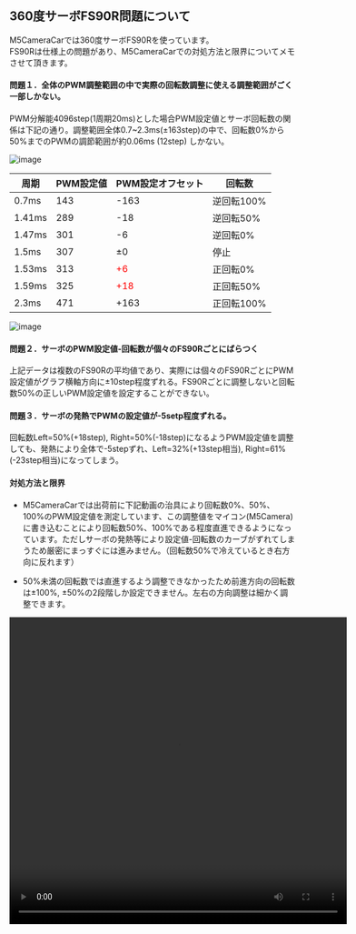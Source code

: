 ## 360度サーボFS90R問題について

M5CameraCarでは360度サーボFS90Rを使っています。  
FS90Rは仕様上の問題があり、M5CameraCarでの対処方法と限界についてメモさせて頂きます。

#### 問題１．全体のPWM調整範囲の中で実際の回転数調整に使える調整範囲がごく一部しかない。

PWM分解能4096step(1周期20ms)とした場合PWM設定値とサーボ回転数の関係は下記の通り。調整範囲全体0.7~2.3ms(±163step)の中で、回転数0%から50%までのPWMの調節範囲が約0.06ms (12step) しかない。  

![image](https://user-images.githubusercontent.com/43091864/96787936-94f37880-142d-11eb-84cd-b1c5cf880f62.png)

| 周期 | PWM設定値 | PWM設定オフセット | 回転数 |
| ---- | ---- | ---- | ---- |
| 0.7ms | 143 | -163 | 逆回転100% |
| 1.41ms | 289 | -18 | 逆回転50% |
| 1.47ms | 301 | -6 | 逆回転0% |
| 1.5ms | 307 | ±0 | 停止 |
| 1.53ms | 313 | <font color="#ff0000">+6</font> | 正回転0% |
| 1.59ms | 325 | <font color="#ff0000">+18</font> | 正回転50% |
| 2.3ms | 471 | +163 | 正回転100% |

![image](https://user-images.githubusercontent.com/43091864/96739940-4e852600-13fb-11eb-8d22-d41757b14a31.png)  

#### 問題２．サーボのPWM設定値-回転数が個々のFS90Rごとにばらつく  

上記データは複数のFS90Rの平均値であり、実際には個々のFS90RごとにPWM設定値がグラフ横軸方向に±10step程度ずれる。FS90Rごとに調整しないと回転数50%の正しいPWM設定値を設定することができない。

#### 問題３．サーボの発熱でPWMの設定値が-5setp程度ずれる。

回転数Left=50%(+18step), Right=50%(-18step)になるようPWM設定値を調整しても、発熱により全体で-5stepずれ、Left=32%(+13step相当), Right=61%(-23step相当)になってしまう。

#### 対処方法と限界

- M5CameraCarでは出荷前に下記動画の治具により回転数0%、50%、100%のPWM設定値を測定しています、この調整値をマイコン(M5Camera)に書き込むことにより回転数50%、100%である程度直進できるようになっています。ただしサーボの発熱等により設定値-回転数のカーブがずれてしまうため厳密にまっすぐには進みません。（回転数50%で冷えているとき右方向に反れます）

- 50%未満の回転数では直進するよう調整できなかったため前進方向の回転数は±100%, ±50%の2段階しか設定できません。左右の方向調整は細かく調整できます。

<video src="https://sohta02.web.fc2.com/images/MAH05213s.mp4" width="594" height="540" controls></video>
